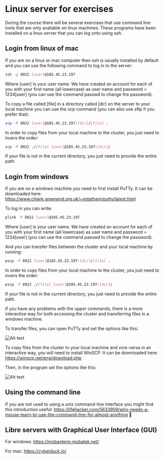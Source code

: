 # Linux server for exercises
During the course there will be several exercises that use command line tools that are only available on linux machines. These programs have been installed on a linux server that you can log onto using ssh.

## Login from linux of mac
 If you are on a linux or mac computer then ssh is usually installed by default and you can use the following command to log in to the server:

```bash
ssh -p 8922 [user]@185.45.23.197
```

Where [user] is your user name. We have created an account for each of you with your first name (all lowercase) as user name and password = 1234[user] (you can use the command passwd to change the password).

To copy a file called [file] in a directory called [dir] on the server to your local machine you can use the scp command (you can also use sftp if you prefer that):

```bash
scp -P 8922 [user]@185.45.23.197:[dir]/[file] .
```
In order to copy files from your local machine to the cluster, you just need to invers the order:

```bash
scp -P 8922 ./[file] [user]@185.45.23.197:[dir]/
```

If your file is not in the current directory, you just need to provide the entire path.

## Login from windows

If you are on a windows machine you need to first install PuTTy. It can be downloaded here:
https://www.chiark.greenend.org.uk/~sgtatham/putty/latest.html

To log in you can write:

```bash
plink -P 8922 [user]@185.45.23.197
```

Where [user] is your user name. We have created an account for each of you with your first name (all lowercase) as user name and password = 1234[user] (you can use the command passwd to change the password).

And you can transfer files between the cluster and your local machine by running:

```bash
pscp -P 8922 [user]@185.45.23.197:[dir]/[file] .
```

In order to copy files from your local machine to the cluster, you just need to invers the order:

```bash
pscp -P 8922 ./[file] [user]@185.45.23.197:[dir]/
```

If your file is not in the current directory, you just need to provide the entire path.

If you have any problems with the upper commands, there is a more interactive way for both accessing the cluster and transferring files in a windows machine.

To transfer files, you can open PuTTy and set the options like this:

![Alt text](https://user-images.githubusercontent.com/38723379/51401061-30b1cf80-1b4a-11e9-8600-c3f11228ff91.png)

To copy files from the cluster to your local machine and vice-versa in an interactive way, you will need to install WinSCP. It can be downloaded here:
https://winscp.net/eng/download.php

Then, in the program set the options like this:

![Alt text](https://user-images.githubusercontent.com/38723379/51401251-94d49380-1b4a-11e9-8f07-7c58bc7238fb.png)


## Using the command line
If you are not used to using a unix command-line interface you might find this introduction useful:
https://lifehacker.com/5633909/who-needs-a-mouse-learn-to-use-the-command-line-for-almost-anything


## Libre servers with Graphical User Interface (GUI)

For windows:
https://mobaxterm.mobatek.net/

For mac:
https://cyberduck.io/


